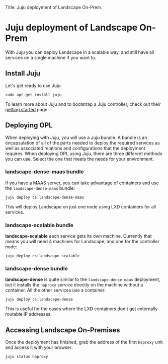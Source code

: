 Title: Juju deployment of Landscape On-Prem
# Juju deployment of Landscape On-Prem
With Juju you can deploy Landscape in a scalable way, and still have all services on a single machine if you want to.

## Install Juju
Let's get ready to use Juju:
```
sudo apt-get install juju
```

To learn more about Juju and to bootstrap a Juju controller, check out their [getting started](https://jaas.ai/docs/getting-started-with-juju) page.

## Deploying OPL
When deploying with Juju, you will use a Juju bundle. A bundle is an encapsulation of all of the parts needed to deploy the required services as well as associated relations and configurations that the deployment requires. When deploying OPL using Juju, there are three different methods you can use. Select the one that meets the needs for your environment.

### landscape-dense-maas bundle

If you have a [MAAS](https://maas.io) server, you can take advantage of containers and use the `landscape-dense-maas` bundle:
```
juju deploy cs:landscape-dense-maas
```
This will deploy Landscape on just one node using LXD containers for all services.
### landscape-scalable bundle
**landscape-scalable** each service gets its own machine. Currently that means you will need 4 machines for Landscape, and one for the controller node:
```
juju deploy cs:landscape-scalable
```
### landscape-dense bundle
**landscape-dense** is quite similar to the `landscape-dense-maas` deployment, but it installs the `haproxy` service directly on the machine without a container. All the other services use a container:
```
juju deploy cs:landscape-dense
```
This is useful for the cases where the LXD containers don't get externally routable IP addresses.
## Accessing Landscape On-Premises
Once the deployment has finished, grab the address of the first `haproxy` unit and access it with your browser:
```
juju status haproxy
```
